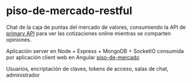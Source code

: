 # piso-de-mercado-restful

Chat de la caja de puntas del mercado de valores, consumiendo la API de [primary API] para ver las cotizaciones online mientras se comparten opiniones.

Aplicación server en Node + Express + MongoDB + SocketIO consumida por aplicación client web en Angular [piso-de-mercado]

Usuarios, encriptación de claves, tokens de acceso, salas de chat, administrador

[primary API]: <https://www.primary.com.ar/>
[piso-de-mercado]: <https://github.com/gustavoghp87/piso-de-mercado>
